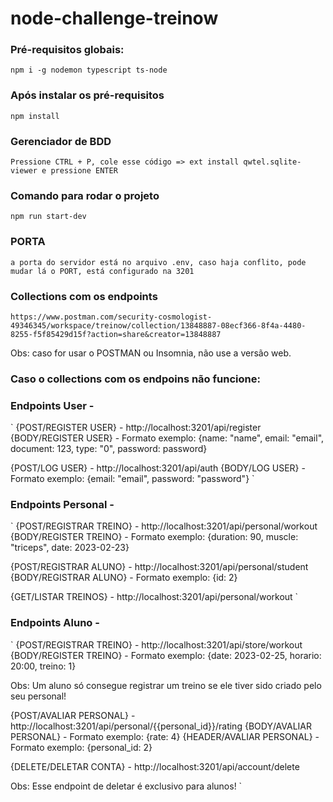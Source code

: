 # node-challenge-treinow

### Pré-requisitos globais:
`npm i -g nodemon typescript ts-node`

### Após instalar os pré-requisitos
`npm install`
### Gerenciador de BDD
`Pressione CTRL + P, cole esse código => ext install qwtel.sqlite-viewer e pressione ENTER`
### Comando para rodar o projeto
`npm run start-dev`
### PORTA
`a porta do servidor está no arquivo .env, caso haja conflito, pode mudar lá o PORT, está configurado na 3201`

### Collections com os endpoints
`https://www.postman.com/security-cosmologist-49346345/workspace/treinow/collection/13848887-08ecf366-8f4a-4480-8255-f5f85429d15f?action=share&creator=13848887`

Obs: caso for usar o POSTMAN ou Insomnia, não use a versão web.

### Caso o collections com os endpoins não funcione:
### Endpoints User -
`
{POST/REGISTER USER} - http://localhost:3201/api/register
{BODY/REGISTER USER} - Formato exemplo: {name: "name", email: "email", document: 123, type: "0", password: password}

{POST/LOG USER} - http://localhost:3201/api/auth
{BODY/LOG USER} - Formato exemplo: {email: "email", password: "password"}
`

### Endpoints Personal -
`
{POST/REGISTRAR TREINO} - http://localhost:3201/api/personal/workout
{BODY/REGISTER TREINO} - Formato exemplo: {duration: 90, muscle: "triceps", date: 2023-02-23}

{POST/REGISTRAR ALUNO} - http://localhost:3201/api/personal/student
{BODY/REGISTRAR ALUNO} - Formato exemplo: {id: 2}

{GET/LISTAR TREINOS} - http://localhost:3201/api/personal/workout
`

### Endpoints Aluno -
`
{POST/REGISTRAR TREINO} - http://localhost:3201/api/store/workout
{BODY/REGISTER TREINO} - Formato exemplo: {date: 2023-02-25, horario: 20:00, treino: 1}

Obs: Um aluno só consegue registrar um treino se ele tiver sido criado pelo seu personal!

{POST/AVALIAR PERSONAL} - http://localhost:3201/api/personal/{{personal_id}}/rating
{BODY/AVALIAR PERSONAL} - Formato exemplo: {rate: 4}
{HEADER/AVALIAR PERSONAL} - Formato exemplo: {personal_id: 2}

{DELETE/DELETAR CONTA} - http://localhost:3201/api/account/delete

Obs: Esse endpoint de deletar é exclusivo para alunos!
`